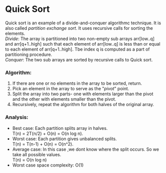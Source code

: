 # Quick Sort #

Quick sort is an example of a divide-and-conquer algorithmc technique. It is also called *partition exchange sort*.
It uses recursive calls for sorting the elements.  
*Divide*: The array is partitioned into two non-empty sub arrays arr[low..q] and arr[q+1..high] such that
each element of arr[low..q] is less than or equal to each element of arr[q+1..high]. Tbe index q is computed as a part of 
partitioning procedure.   
*Conquer*: The two sub arrays are sorted by recursive calls to Quick sort.  

### Algorithm: ###  
1. If there are one or no elements in the array to be sorted, return.  
2. Pick an element in the array to serve as the "*pivot*" point.  
3. Split the array into two parts- one with elements larger than the pivot and the other with elements smaller than the pivot.  
4. Recursively, repeat the algorithm for both halves of the original array.   
 
### Analysis: ###
* Best case: Each partition splits array in halves.  
T(n) = 2T(n/2) + O(n) = O(n log n). 
* Worst case: Each partition gives unbalanced splits.  
T(n) = T(n-1) + O(n) = O(n^2). 
* Average case: In this case ,we dont know where the split occurs. So we take all possible values.  
T(n) = O(n log n) 
* Worst case space complexity: O(1)








